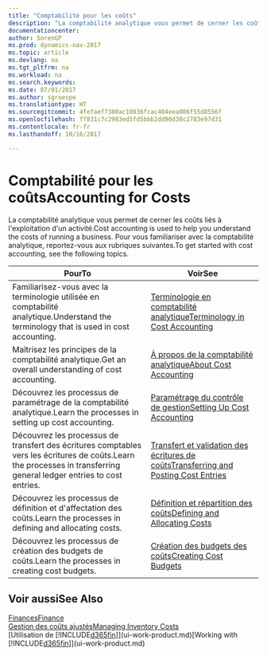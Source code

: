 ```yaml
---
title: "Comptabilité pour les coûts"
description: "La comptabilité analytique vous permet de cerner les coûts liés à l'exploitation d'un activité. Pour vous familiariser avec la comptabilité analytique, reportez-vous aux rubriques suivantes."
documentationcenter: 
author: SorenGP
ms.prod: dynamics-nav-2017
ms.topic: article
ms.devlang: na
ms.tgt_pltfrm: na
ms.workload: na
ms.search.keywords: 
ms.date: 07/01/2017
ms.author: sgroespe
ms.translationtype: HT
ms.sourcegitcommit: 4fefaef7380ac10836fcac404eea006f55d8556f
ms.openlocfilehash: ff831c7c2983ed5fd5bbb2dd90d30c2783e97d31
ms.contentlocale: fr-fr
ms.lasthandoff: 10/16/2017

---
```

# <a name="accounting-for-costs"></a><span data-ttu-id="3e1a9-104">Comptabilité pour les coûts</span><span class="sxs-lookup"><span data-stu-id="3e1a9-104">Accounting for Costs</span></span>
<span data-ttu-id="3e1a9-105">La comptabilité analytique vous permet de cerner les coûts liés à l'exploitation d'un activité.</span><span class="sxs-lookup"><span data-stu-id="3e1a9-105">Cost accounting is used to help you understand the costs of running a business.</span></span> <span data-ttu-id="3e1a9-106">Pour vous familiariser avec la comptabilité analytique, reportez-vous aux rubriques suivantes.</span><span class="sxs-lookup"><span data-stu-id="3e1a9-106">To get started with cost accounting, see the following topics.</span></span>  

|<span data-ttu-id="3e1a9-107">Pour</span><span class="sxs-lookup"><span data-stu-id="3e1a9-107">To</span></span>|<span data-ttu-id="3e1a9-108">Voir</span><span class="sxs-lookup"><span data-stu-id="3e1a9-108">See</span></span>|  
|--------|---------|  
|<span data-ttu-id="3e1a9-109">Familiarisez-vous avec la terminologie utilisée en comptabilité analytique.</span><span class="sxs-lookup"><span data-stu-id="3e1a9-109">Understand the terminology that is used in cost accounting.</span></span>|[<span data-ttu-id="3e1a9-110">Terminologie en comptabilité analytique</span><span class="sxs-lookup"><span data-stu-id="3e1a9-110">Terminology in Cost Accounting</span></span>](finance-terminology-in-cost-accounting.md)|  
|<span data-ttu-id="3e1a9-111">Maîtrisez les principes de la comptabilité analytique.</span><span class="sxs-lookup"><span data-stu-id="3e1a9-111">Get an overall understanding of cost accounting.</span></span>|[<span data-ttu-id="3e1a9-112">À propos de la comptabilité analytique</span><span class="sxs-lookup"><span data-stu-id="3e1a9-112">About Cost Accounting</span></span>](finance-about-cost-accounting.md)|  
|<span data-ttu-id="3e1a9-113">Découvrez les processus de paramétrage de la comptabilité analytique.</span><span class="sxs-lookup"><span data-stu-id="3e1a9-113">Learn the processes in setting up cost accounting.</span></span>|[<span data-ttu-id="3e1a9-114">Paramétrage du contrôle de gestion</span><span class="sxs-lookup"><span data-stu-id="3e1a9-114">Setting Up Cost Accounting</span></span>](finance-set-up-cost-accounting.md)|  
|<span data-ttu-id="3e1a9-115">Découvrez les processus de transfert des écritures comptables vers les écritures de coûts.</span><span class="sxs-lookup"><span data-stu-id="3e1a9-115">Learn the processes in transferring general ledger entries to cost entries.</span></span>|[<span data-ttu-id="3e1a9-116">Transfert et validation des écritures de coûts</span><span class="sxs-lookup"><span data-stu-id="3e1a9-116">Transferring and Posting Cost Entries</span></span>](finance-transfer-and-post-cost-entries.md)|  
|<span data-ttu-id="3e1a9-117">Découvrez les processus de définition et d'affectation des coûts.</span><span class="sxs-lookup"><span data-stu-id="3e1a9-117">Learn the processes in defining and allocating costs.</span></span>|[<span data-ttu-id="3e1a9-118">Définition et répartition des coûts</span><span class="sxs-lookup"><span data-stu-id="3e1a9-118">Defining and Allocating Costs</span></span>](finance-define-and-allocate-costs.md)|  
|<span data-ttu-id="3e1a9-119">Découvrez les processus de création des budgets de coûts.</span><span class="sxs-lookup"><span data-stu-id="3e1a9-119">Learn the processes in creating cost budgets.</span></span>|[<span data-ttu-id="3e1a9-120">Création des budgets des coûts</span><span class="sxs-lookup"><span data-stu-id="3e1a9-120">Creating Cost Budgets</span></span>](finance-create-cost-budgets.md)|  

## <a name="see-also"></a><span data-ttu-id="3e1a9-121">Voir aussi</span><span class="sxs-lookup"><span data-stu-id="3e1a9-121">See Also</span></span>  
[<span data-ttu-id="3e1a9-122">Finances</span><span class="sxs-lookup"><span data-stu-id="3e1a9-122">Finance</span></span>](finance.md)  
[<span data-ttu-id="3e1a9-123">Gestion des coûts ajustés</span><span class="sxs-lookup"><span data-stu-id="3e1a9-123">Managing Inventory Costs</span></span>](finance-manage-inventory-costs.md)  
<span data-ttu-id="3e1a9-124">[Utilisation de [!INCLUDE[d365fin](includes/d365fin_md.md)]](ui-work-product.md)</span><span class="sxs-lookup"><span data-stu-id="3e1a9-124">[Working with [!INCLUDE[d365fin](includes/d365fin_md.md)]](ui-work-product.md)</span></span>

